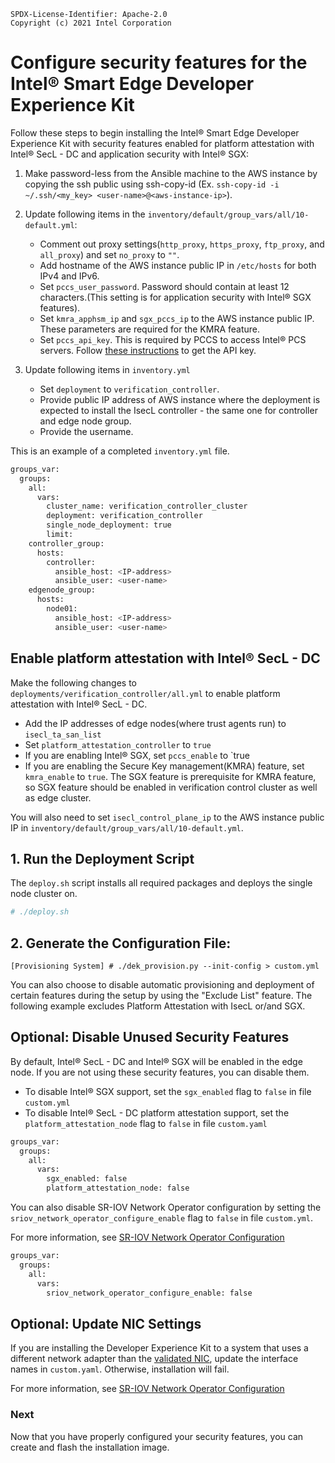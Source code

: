 ```text
SPDX-License-Identifier: Apache-2.0
Copyright (c) 2021 Intel Corporation
```

# Configure security features for the Intel® Smart Edge Developer Experience Kit

Follow these steps to begin installing the Intel® Smart Edge Developer Experience Kit with security features enabled for platform attestation with Intel® SecL - DC and application security with Intel® SGX:

1.  Make password-less from the Ansible machine to the AWS instance by copying the ssh public using ssh-copy-id (Ex. `ssh-copy-id -i ~/.ssh/<my_key> <user-name>@<aws-instance-ip>`).

2. Update following items in the  `inventory/default/group_vars/all/10-default.yml`:
    - Comment out proxy settings(`http_proxy`, `https_proxy`, `ftp_proxy`, and `all_proxy`) and set  `no_proxy` to `""`.
    - Add hostname of the AWS instance public IP in `/etc/hosts` for both IPv4 and IPv6.
    - Set `pccs_user_password`. Password should contain at least 12 characters.(This setting is for application security with Intel® SGX features).
    - Set `kmra_apphsm_ip` and `sgx_pccs_ip` to the AWS instance public IP. These parameters are required for the KMRA feature.
    - Set `pccs_api_key`. This is required by PCCS to access Intel® PCS servers. Follow [these instructions](/components/security/application-security-using-sgx.md#How-to-subscribe-to-Intel-PCS-Service) to get the API key.

3. Update following items in `inventory.yml`
    - Set `deployment` to `verification_controller`.
    - Provide public IP address of AWS instance where the deployment is expected to install the IsecL controller - the same one for controller and edge node group.
    - Provide the username.

This is an example of a completed `inventory.yml` file.

```Shell.bash
groups_var: 
  groups:
    all:
      vars:
        cluster_name: verification_controller_cluster        
        deployment: verification_controller
        single_node_deployment: true
        limit: 
    controller_group:
      hosts:
        controller:
          ansible_host: <IP-address>
          ansible_user: <user-name>
    edgenode_group:
      hosts:
        node01:
          ansible_host: <IP-address>
          ansible_user: <user-name>
```    
## Enable platform attestation with Intel® SecL - DC

Make the following changes to `deployments/verification_controller/all.yml` to enable platform attestation with Intel® SecL - DC.
  - Add the IP addresses of edge nodes(where trust agents run) to `isecl_ta_san_list`
  - Set `platform_attestation_controller` to `true`
  - If you are enabling Intel® SGX, set `pccs_enable` to `true
  - If you are enabling the Secure Key management(KMRA) feature, set `kmra_enable` to `true`. The SGX feature is prerequisite for KMRA feature, so SGX feature should be enabled in verification control cluster as well as edge cluster.

You will also need to set `isecl_control_plane_ip` to the AWS instance public IP in `inventory/default/group_vars/all/10-default.yml`.

## 1. Run the Deployment Script

The `deploy.sh` script installs all required packages and deploys the single node cluster on.

```Shell.bash
# ./deploy.sh
```

## 2. Generate the Configuration File: 

```
[Provisioning System] # ./dek_provision.py --init-config > custom.yml
```

You can also choose to disable automatic provisioning and deployment of certain features during the setup by using the "Exclude List" feature. The following example excludes Platform Attestation with IsecL or/and SGX. 

## Optional: Disable Unused Security Features

By default, Intel® SecL - DC and Intel® SGX will be enabled in the edge node. If you are not using these security features, you can disable them.
- To disable Intel® SGX support, set the `sgx_enabled` flag to `false` in file `custom.yml`
- To disable Intel® SecL - DC platform attestation support, set the `platform_attestation_node` flag to `false` in file `custom.yaml`

```Shell.bash
groups_var: 
  groups:
    all:
      vars:
        sgx_enabled: false
        platform_attestation_node: false 
```       

You can also disable SR-IOV Network Operator configuration by setting the `sriov_network_operator_configure_enable` flag to `false` in file `custom.yml`.

For more information, see [SR-IOV Network Operator Configuration](https://github.com/smart-edge-open/docs/blob/main/components/networking/sriov-network-operator.md#configuration)

```Shell.bash
groups_var: 
  groups:
    all:
      vars:
        sriov_network_operator_configure_enable: false
```

## Optional: Update NIC Settings

If you are installing the Developer Experience Kit to a system that uses a different network adapter than the [validated NIC](#target-system-requirements), update the interface names in `custom.yaml`. Otherwise, installation will fail. 

For more information, see [SR-IOV Network Operator Configuration](https://github.com/smart-edge-open/docs/blob/main/components/networking/sriov-network-operator.md#configuration)

### Next

Now that you have properly configured your security features, you can create and flash the installation image. 